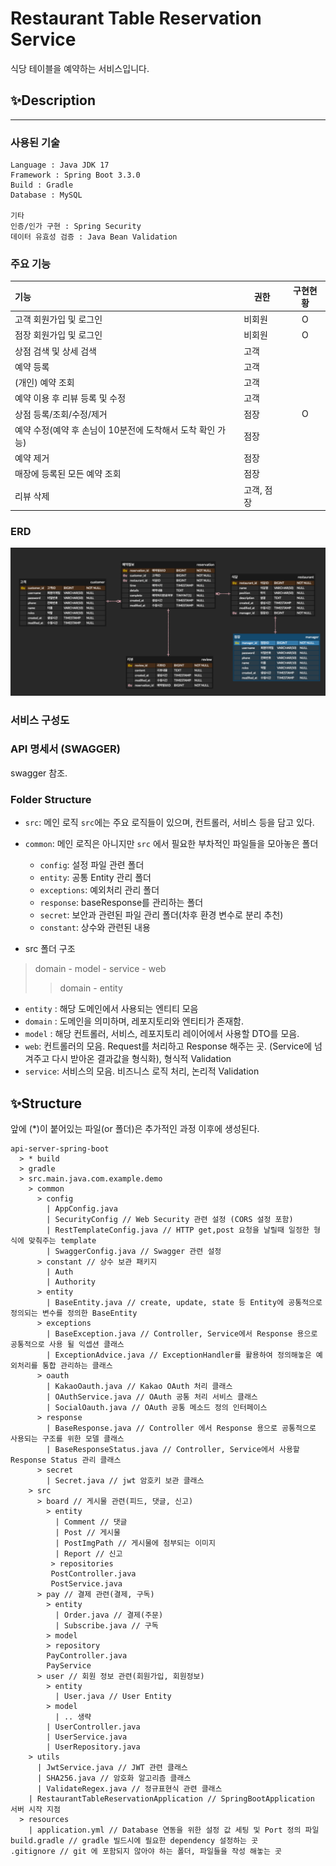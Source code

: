 # Restaurant Table Reservation Service
식당 테이블을 예약하는 서비스입니다.


## ✨Description
- - -
### 사용된 기술
```
Language : Java JDK 17
Framework : Spring Boot 3.3.0
Build : Gradle
Database : MySQL

기타
인증/인가 구현 : Spring Security
데이터 유효성 검증 : Java Bean Validation
```

### 주요 기능
| 기능                                  | 권한     | 구현현황 |
|:------------------------------------|--------|:----:|
| 고객 회원가입 및 로그인                       | 비회원    |  O   |
| 점장 회원가입 및 로그인                       | 비회원    |  O   |
| 상점 검색 및 상세 검색                       | 고객     |      |
| 예약 등록                               | 고객     |      |
| (개인) 예약 조회                          | 고객     |      |
| 예약 이용 후 리뷰 등록 및 수정                  | 고객     |      |
| 상점 등록/조회/수정/제거                      | 점장     |  O   |
| 예약 수정(예약 후 손님이 10분전에 도착해서 도착 확인 가능) | 점장     |      |
| 예약 제거                               | 점장     |      |
| 매장에 등록된 모든 예약 조회                    | 점장     |      |
| 리뷰 삭제                               | 고객, 점장 |      |

### ERD

![erd](./erd.png)

### 서비스 구성도



### API 명세서 (SWAGGER)
swagger 참조.

### Folder Structure
- `src`: 메인 로직
  `src`에는 주요 로직들이 있으며, 컨트롤러, 서비스 등을 담고 있다.
- `common`: 메인 로직은 아니지만 `src` 에서 필요한 부차적인 파일들을 모아놓은 폴더
    - `config`: 설정 파일 관련 폴더
    - `entity`: 공통 Entity 관리 폴더
    - `exceptions`: 예외처리 관리 폴더
    - `response`: baseResponse를 관리하는 폴더
    - `secret`: 보안과 관련된 파일 관리 폴더(차후 환경 변수로 분리 추천)
    - `constant`: 상수와 관련된 내용


- src 폴더 구조
> domain - model - service - web
>   > domain - entity

- `entity` : 해당 도메인에서 사용되는 엔티티 모음
- `domain` : 도메인을 의미하며, 레포지토리와 엔티티가 존재함.
- `model` : 해당 컨트롤러, 서비스, 레포지토리 레이어에서 사용할 DTO를 모음.
- `web`: 컨트롤러의 모음. Request를 처리하고 Response 해주는 곳. (Service에 넘겨주고 다시 받아온 결과값을 형식화), 형식적 Validation
- `service`: 서비스의 모음. 비즈니스 로직 처리, 논리적 Validation

## ✨Structure
앞에 (*)이 붙어있는 파일(or 폴더)은 추가적인 과정 이후에 생성된다.
```text
api-server-spring-boot
  > * build
  > gradle
  > src.main.java.com.example.demo
    > common
      > config
        | AppConfig.java
        | SecurityConfig // Web Security 관련 설정 (CORS 설정 포함)
        | RestTemplateConfig.java // HTTP get,post 요청을 날릴때 일정한 형식에 맞춰주는 template
        | SwaggerConfig.java // Swagger 관련 설정
      > constant // 상수 보관 패키지
        | Auth
        | Authority
      > entity
        | BaseEntity.java // create, update, state 등 Entity에 공통적으로 정의되는 변수를 정의한 BaseEntity
      > exceptions
        | BaseException.java // Controller, Service에서 Response 용으로 공통적으로 사용 될 익셉션 클래스
        | ExceptionAdvice.java // ExceptionHandler를 활용하여 정의해놓은 예외처리를 통합 관리하는 클래스
      > oauth
        | KakaoOauth.java // Kakao OAuth 처리 클래스
        | OAuthService.java // OAuth 공통 처리 서비스 클래스
        | SocialOauth.java // OAuth 공통 메소드 정의 인터페이스
      > response
        | BaseResponse.java // Controller 에서 Response 용으로 공통적으로 사용되는 구조를 위한 모델 클래스
        | BaseResponseStatus.java // Controller, Service에서 사용할 Response Status 관리 클래스 
      > secret
        | Secret.java // jwt 암호키 보관 클래스
    > src
      > board // 게시물 관련(피드, 댓글, 신고)
        > entity
          | Comment // 댓글
          | Post // 게시물
          | PostImgPath // 게시물에 첨부되는 이미지 
          | Report // 신고
         > repositories
         PostController.java
         PostService.java
      > pay // 결제 관련(결제, 구독)
        > entity
          | Order.java // 결제(주문) 
          | Subscribe.java // 구독
        > model
        > repository
        PayController.java
        PayService
      > user // 회원 정보 관련(회원가입, 회원정보)
        > entity
          | User.java // User Entity
        > model
          | .. 생략 
        | UserController.java
        | UserService.java
        | UserRepository.java
    > utils
      | JwtService.java // JWT 관련 클래스
      | SHA256.java // 암호화 알고리즘 클래스
      | ValidateRegex.java // 정규표현식 관련 클래스
    | RestaurantTableReservationApplication // SpringBootApplication 서버 시작 지점
  > resources
    | application.yml // Database 연동을 위한 설정 값 세팅 및 Port 정의 파일
build.gradle // gradle 빌드시에 필요한 dependency 설정하는 곳
.gitignore // git 에 포함되지 않아야 하는 폴더, 파일들을 작성 해놓는 곳

```

